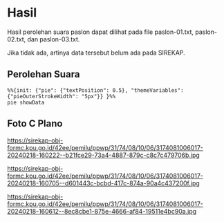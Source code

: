 # Hasil

Hasil perolehan suara paslon dapat dilihat pada file paslon-01.txt, paslon-02.txt, dan paslon-03.txt.

Jika tidak ada, artinya data tersebut belum ada pada SIREKAP.

## Perolehan Suara


```mermaid
%%{init: {"pie": {"textPosition": 0.5}, "themeVariables": {"pieOuterStrokeWidth": "5px"}} }%%
pie showData
```
## Foto C Plano

https://sirekap-obj-formc.kpu.go.id/42ee/pemilu/ppwp/31/74/08/10/06/3174081006017-20240218-160222--b21fce29-73a4-4887-879c-c8c7c479706b.jpg

https://sirekap-obj-formc.kpu.go.id/42ee/pemilu/ppwp/31/74/08/10/06/3174081006017-20240218-160705--d601443c-bcbd-417c-874a-90a4c437200f.jpg

https://sirekap-obj-formc.kpu.go.id/42ee/pemilu/ppwp/31/74/08/10/06/3174081006017-20240218-160612--8ec8cbe1-875e-4666-af84-19511e4bc90a.jpg
